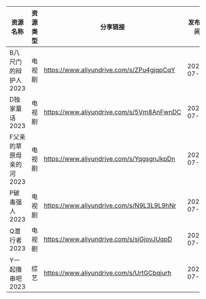 | 资源名称           | 资源类型 | 分享链接                                      | 发布时间       |
| -------------- | ---- | ----------------------------------------- | ---------- |
| B八尺门的辩护人2023   | 电视剧  | https://www.aliyundrive.com/s/ZPu4gjqpCqY | 2023-07-28 |
| D独家童话2023      | 电视剧  | https://www.aliyundrive.com/s/5Vm8AnFwnDC | 2023-07-28 |
| F父亲的草原母亲的河2023 | 电视剧  | https://www.aliyundrive.com/s/YqgsgnJkpDn | 2023-07-28 |
| P破毒强人2023      | 电视剧  | https://www.aliyundrive.com/s/N9L3L9L9hNr | 2023-07-28 |
| Q潜行者2023       | 电视剧  | https://www.aliyundrive.com/s/siGjovJUqpD | 2023-07-28 |
| Y一起撸串吧2023     | 综艺   | https://www.aliyundrive.com/s/UrtGCbqjurh | 2023-07-28 |
